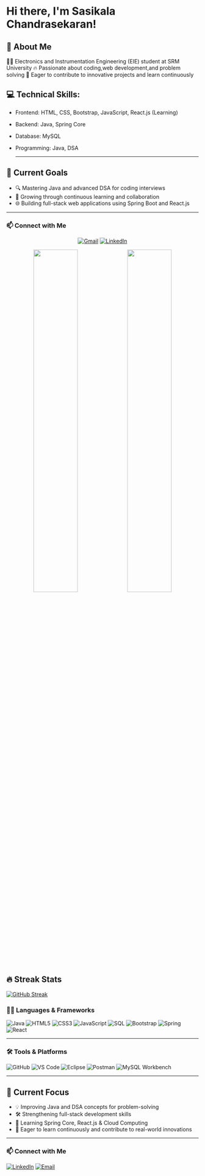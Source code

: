
# Hi there, I'm Sasikala Chandrasekaran!
## 🧠 About Me
🧑‍💻 Electronics and Instrumentation Engineering (EIE) student at SRM University 
🔥 Passionate about coding,web development,and problem solving
🚀 Eager to contribute to innovative projects and learn continuously

 ## 💻 Technical Skills:
- Frontend: HTML, CSS, Bootstrap, JavaScript, React.js (Learning)
- Backend: Java, Spring Core
- Database: MySQL
- Programming: Java, DSA
  
  ---
  
 ## 🎯 Current Goals

- 🔍 Mastering Java and advanced DSA for coding interviews
-  🚀 Growing through continuous learning and collaboration 
- 🌐 Building full-stack web applications using Spring Boot and React.js

---

  ### 📫 Connect with Me

<p align="center">
  <a href="mailto:"madeshsasikala8@gmail.com"><img src="https://img.shields.io/badge/Email-D14836?style=for-the-badge&logo=gmail&logoColor=white" alt="Gmail"/></a> 
   <a href="https://www.linkedin.com/in/https://www.linkedin.com/in/sasikala-chandrasekaran-672279254/"><img src="https://img.shields.io/badge/LinkedIn-0077B5?style=for-the-badge&logo=linkedin&logoColor=white" alt="LinkedIn"/></a>
</p>

<p align="center">
  <img src="https://github-readme-stats.vercel.app/api?username=madeshsasikala&show_icons=true&theme=radical" width="48%"/> 
  <img src="https://github-readme-stats.vercel.app/api/top-langs/?username=madeshsasikala&layout=compact&theme=radical" width="48%"/> 
</p>

## 🔥 Streak Stats

[![GitHub Streak](https://github-readme-streak-stats.herokuapp.com?user=Sasikala&theme=dark&hide_border=true)](https://git.io/streak-stats)

### 🧑‍💻 Languages & Frameworks  
![Java](https://img.shields.io/badge/Java-007396?style=for-the-badge&logo=java&logoColor=white)
![HTML5](https://img.shields.io/badge/HTML5-e34c26?style=for-the-badge&logo=html5&logoColor=white)
![CSS3](https://img.shields.io/badge/CSS3-1572B6?style=for-the-badge&logo=css3&logoColor=white)
![JavaScript](https://img.shields.io/badge/JavaScript-f7df1e?style=for-the-badge&logo=javascript&logoColor=black)
![SQL](https://img.shields.io/badge/SQL-003B57?style=for-the-badge&logo=mysql&logoColor=white)
![Bootstrap](https://img.shields.io/badge/Bootstrap-563d7c?style=for-the-badge&logo=bootstrap&logoColor=white)
![Spring](https://img.shields.io/badge/Spring-6DB33F?style=for-the-badge&logo=spring&logoColor=white)
![React](https://img.shields.io/badge/React-61DAFB?style=for-the-badge&logo=react&logoColor=black)

---

### 🛠️ Tools & Platforms  
![GitHub](https://img.shields.io/badge/GitHub-181717?style=for-the-badge&logo=github)
![VS Code](https://img.shields.io/badge/VSCode-007ACC?style=for-the-badge&logo=visual-studio-code&logoColor=white)
![Eclipse](https://img.shields.io/badge/Eclipse-2C2255?style=for-the-badge&logo=eclipse-ide&logoColor=white)
![Postman](https://img.shields.io/badge/Postman-FF6C37?style=for-the-badge&logo=postman&logoColor=white)
![MySQL Workbench](https://img.shields.io/badge/MySQL_Workbench-4479A1?style=for-the-badge&logo=mysql&logoColor=white)

---
## 🎯 Current Focus

- 💡 Improving Java and DSA concepts for problem-solving  
- 🛠️ Strengthening full-stack development skills  
- 🌱 Learning Spring Core, React.js & Cloud Computing   
- 🚀 Eager to learn continuously and contribute to real-world innovations

---

### 📫 Connect with Me

[![LinkedIn](https://img.shields.io/badge/LinkedIn-0077B5?style=for-the-badge&logo=linkedin&logoColor=white)](https://linkedin.com/in/sasikala-chandrasekaran/)
[![Email](https://img.shields.io/badge/Email-madeshsasikala8@gmail.com-D14836?style=for-the-badge&logo=gmail&logoColor=white)](mailto:madeshsasikala8@gmail.com)
